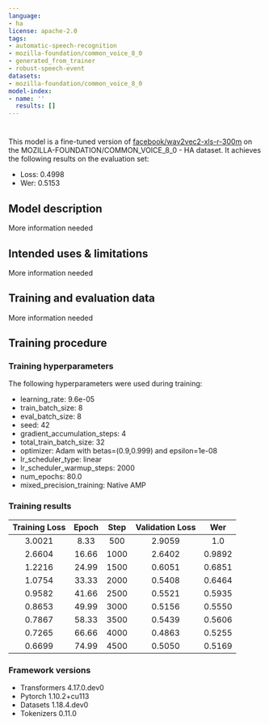 ```yaml
---
language:
- ha
license: apache-2.0
tags:
- automatic-speech-recognition
- mozilla-foundation/common_voice_8_0
- generated_from_trainer
- robust-speech-event
datasets:
- mozilla-foundation/common_voice_8_0
model-index:
- name: ''
  results: []
---
```


<!-- This model card has been generated automatically according to the information the Trainer had access to. You
should probably proofread and complete it, then remove this comment. -->

# 

This model is a fine-tuned version of [facebook/wav2vec2-xls-r-300m](https://huggingface.co/facebook/wav2vec2-xls-r-300m) on the MOZILLA-FOUNDATION/COMMON_VOICE_8_0 - HA dataset.
It achieves the following results on the evaluation set:
- Loss: 0.4998
- Wer: 0.5153

## Model description

More information needed

## Intended uses & limitations

More information needed

## Training and evaluation data

More information needed

## Training procedure

### Training hyperparameters

The following hyperparameters were used during training:
- learning_rate: 9.6e-05
- train_batch_size: 8
- eval_batch_size: 8
- seed: 42
- gradient_accumulation_steps: 4
- total_train_batch_size: 32
- optimizer: Adam with betas=(0.9,0.999) and epsilon=1e-08
- lr_scheduler_type: linear
- lr_scheduler_warmup_steps: 2000
- num_epochs: 80.0
- mixed_precision_training: Native AMP

### Training results

| Training Loss | Epoch | Step | Validation Loss | Wer    |
|:-------------:|:-----:|:----:|:---------------:|:------:|
| 3.0021        | 8.33  | 500  | 2.9059          | 1.0    |
| 2.6604        | 16.66 | 1000 | 2.6402          | 0.9892 |
| 1.2216        | 24.99 | 1500 | 0.6051          | 0.6851 |
| 1.0754        | 33.33 | 2000 | 0.5408          | 0.6464 |
| 0.9582        | 41.66 | 2500 | 0.5521          | 0.5935 |
| 0.8653        | 49.99 | 3000 | 0.5156          | 0.5550 |
| 0.7867        | 58.33 | 3500 | 0.5439          | 0.5606 |
| 0.7265        | 66.66 | 4000 | 0.4863          | 0.5255 |
| 0.6699        | 74.99 | 4500 | 0.5050          | 0.5169 |


### Framework versions

- Transformers 4.17.0.dev0
- Pytorch 1.10.2+cu113
- Datasets 1.18.4.dev0
- Tokenizers 0.11.0
